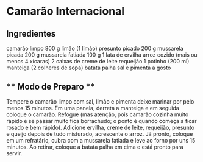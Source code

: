 # Camarão Internacional

## **Ingredientes**

camarão limpo 800 g
limão (1 limão)
presunto picado 200 g
mussarela picada 200 g
mussarela fatiada 100 g
1 lata de ervilha
arroz cozido (mais ou menos 4 xícaras)
2 caixas de creme de leite
requeijão 1 potinho (200 ml)
manteiga (2 colheres de sopa)
batata palha
sal e pimenta a gosto

## ** Modo de Preparo **

Tempere o camarão limpo com sal, limão e pimenta deixe marinar por pelo menos 15 minutos.
Em uma panela, derreta a manteiga e em seguida coloque o camarão.
Refogue (mas atenção, pois camarão cozinha muito rápido e se passar muito fica borrachudo; o ponto é quando começa a ficar rosado e bem rápido).
Adicione ervilha, creme de leite, requeijão, presunto e queijo depois de tudo misturado, acrescente o arroz.
Já pronto, coloque em um refratário, cubra com a mussarela fatiada e leve ao forno por uns 15 minutos.
Ao retirar, coloque a batata palha em cima e está pronto para servir.

